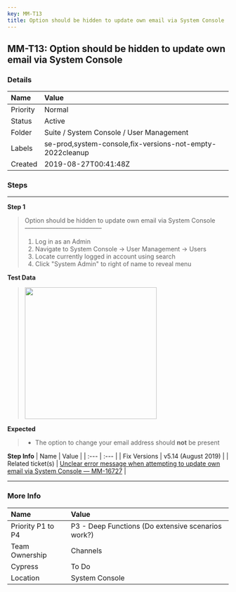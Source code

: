 ```yaml
---
key: MM-T13
title: Option should be hidden to update own email via System Console
---
```


## MM-T13: Option should be hidden to update own email via System Console

### Details

| Name     | Value                                                     |
| :------- | :-------------------------------------------------------- |
| Priority | Normal                                                    |
| Status   | Active                                                    |
| Folder   | Suite / System Console / User Management                  |
| Labels   | se-prod,system-console,fix-versions-not-empty-2022cleanup |
| Created  | 2019-08-27T00:41:48Z                                      |

### Steps

<hr/>

**Step 1**

> <article>Option should be hidden to update own email via System Console<br>–––––––––––––––––––––––––<ol><li>Log in as an Admin</li><li>Navigate to System Console → User Management → Users</li><li>Locate currently logged in account using search</li><li>Click "System Admin" to right of name to reveal menu</li></ol></article>

**Test Data**

> <article><img src="https://smartbear-tm4j-prod-us-west-2-attachment-rich-text.s3.us-west-2.amazonaws.com/embedded-f3277290f945470c4add5d21ef3dc7ca7b74388fc7152bfb6b99ae58c66a95a8-1566866937276-2019-08-26_20-48-35.png" style="width: 300px;" class="fr-fil fr-dib"></article>

**Expected**

> <article><ul><li>The option to change your email address should <strong>not</strong> be present</li></ul></article>

**Step Info**
| Name | Value |
| :--- | :--- |
| Fix Versions | v5.14 (August 2019) |
| Related ticket(s) | <a href="https://mattermost.atlassian.net/browse/MM-16727">Unclear error message when attempting to update own email via System Console — MM-16727</a> |

<hr/>

### More Info

| Name              | Value                                              |
| :---------------- | :------------------------------------------------- |
| Priority P1 to P4 | P3 - Deep Functions (Do extensive scenarios work?) |
| Team Ownership    | Channels                                           |
| Cypress           | To Do                                              |
| Location          | System Console                                     |
